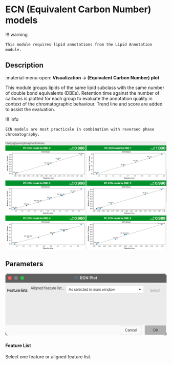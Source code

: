 # ECN (Equivalent Carbon Number) models

!!! warning

    This module requires lipid annotations from the Lipid Annotation module.

## Description

:material-menu-open: **Visualization → (Equivalent Carbon Number) plot**

This module groups lipids of the same lipid subclass with the same number of double bond equivalents (DBEs).
Retention time against the number of carbons is plotted for each group to evaluate the annotation quality in context of
the chromatographic behaviour. Trend line and score are added to assist the evaluation.

!!! info

    ECN models are most practicale in combination with reversed phase chromatography. 


![ecnmodels](ECN_models_example.png)

## Parameters
![ecnplotparameters](ecn_plot_parameters.png)

#### **Feature List**

Select one feature or aligned feature list.